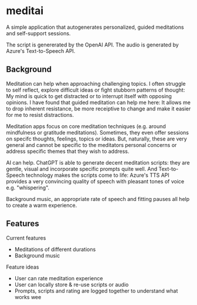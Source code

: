 
# meditai

A simple application that autogenerates personalized, guided meditations and self-support sessions.

The script is genererated by the OpenAI API.
The audio is generated by Azure's Text-to-Speech API.


## Background

Meditation can help when approaching challenging topics. I often struggle to self reflect, explore difficult ideas or fight stubborn patterns of thought: My mind is quick to get distracted or to interrupt itself with opposing opinions. I have found that guided meditation can help me here: It allows me to drop inherent resistance, be more receiptive to change and make it easier for me to resist distractions. 

Meditation apps focus on core meditation techniques (e.g. around mindfulness or gratitude meditations). Sometimes, they even offer sessions on specifc thoughts, feelings, topics or ideas. But, naturally, these are very general and cannot be specific to the meditators personal concerns or address specific themes that they wish to address.

AI can help. ChatGPT is able to generate decent meditation scripts: they are gentle, visual and incorporate specific prompts quite well. And Text-to-Speech technology makes the scripts come to life: Azure's TTS API provides a very convincing quality of speech with pleasant tones of voice e.g. "whispering". 

Background music, an appropriate rate of speech and fitting pauses all help to create a warm experience. 

## Features

Current features
- Meditations of different durations
- Background music

Feature ideas
- User can rate meditation experience
- User can locally store & re-use scripts or audio
- Prompts, scripts and rating are logged together to understand what works wee

